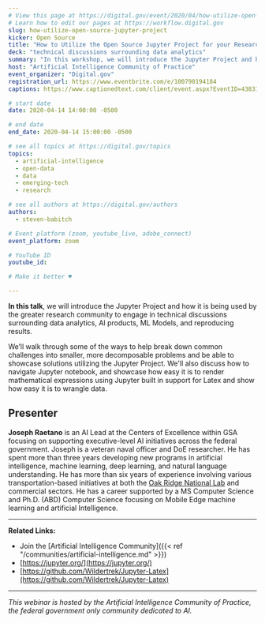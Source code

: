 ```yaml
---
# View this page at https://digital.gov/event/2020/04/how-utilize-open-source-jupyter-project
# Learn how to edit our pages at https://workflow.digital.gov
slug: how-utilize-open-source-jupyter-project
kicker: Open Source
title: "How to Utilize the Open Source Jupyter Project for your Research"
deck: "technical discussions surrounding data analytics"
summary: "In this workshop, we will introduce the Jupyter Project and how the project is being used by the greater research community. We’ll discuss how to navigate the Jupyter notebook, and showcase how easy it is to render mathematical expressions using Jupyter built in support for Latex and show how easy it is to wrangle data."
host: "Artificial Intelligence Community of Practice"
event_organizer: "Digital.gov"
registration_url: https://www.eventbrite.com/e/100790194184
captions: https://www.captionedtext.com/client/event.aspx?EventID=4383101&CustomerID=321

# start date
date: 2020-04-14 14:00:00 -0500

# end date
end_date: 2020-04-14 15:00:00 -0500

# see all topics at https://digital.gov/topics
topics:
  - artificial-intelligence
  - open-data
  - data
  - emerging-tech
  - research

# see all authors at https://digital.gov/authors
authors:
  - steven-babitch

# Event platform (zoom, youtube_live, adobe_connect)
event_platform: zoom

# YouTube ID
youtube_id:

# Make it better ♥

---
```



**In this talk**, we will introduce the Jupyter Project and how it is being used by the greater research community to engage in technical discussions surrounding data analytics, AI products, ML Models, and reproducing results.

We’ll walk through some of the ways to help break down common challenges into smaller, more decomposable problems and be able to showcase solutions utilizing the Jupyter Project. We'll also discuss how to navigate Jupyter notebook, and showcase how easy it is to render mathematical expressions using Jupyter built in support for Latex and show how easy it is to wrangle data.


## Presenter

**Joseph Raetano** is an AI Lead at the Centers of Excellence within GSA focusing on supporting executive-level AI initiatives across the federal government. Joseph is a veteran naval officer and DoE researcher. He has spent more than three years developing new programs in artificial intelligence, machine learning, deep learning, and natural language understanding. He has more than six years of experience involving various transportation-based initiatives at both the [Oak Ridge National Lab](https://www.ornl.gov/) and commercial sectors. He has a career supported by a MS Computer Science and Ph.D. (ABD) Computer Science focusing on Mobile Edge machine learning and artificial Intelligence.

---

**Related Links:**

 - Join the [Artificial Intelligence Community]({{< ref "/communities/artificial-intelligence.md" >}})
 - [https://jupyter.org/](https://jupyter.org/)
 - [https://github.com/Wildertrek/Jupyter-Latex](https://github.com/Wildertrek/Jupyter-Latex)

---

*This webinar is hosted by the Artificial Intelligence Community of Practice, the federal government only community dedicated to AI.*
